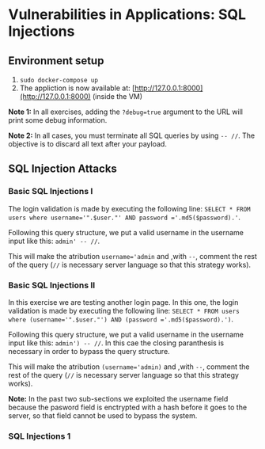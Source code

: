 # Vulnerabilities in Applications: SQL Injections

## Environment setup

1. `sudo docker-compose up`
2. The appliction is now available at: [http://127.0.0.1:8000](http://127.0.0.1:8000) (inside the VM)

**Note 1:** In all exercises, adding the `?debug=true` argument to the URL will print some debug information.

**Note 2:** In all cases, you must terminate all SQL queries by using `-- //`. The objective is to discard all text after your payload.


## SQL Injection Attacks

### Basic SQL Injections I

The login validation is made by executing the following line:
`SELECT * FROM users where username='".$user."' AND password ='.md5($password).'`.

Following this query structure, we put a valid username in the username input like this: `admin' -- //`.

This will make the atribution `username='admin` and ,with `--`, comment the rest of the query (`//` is necessary server language so that this strategy works).

### Basic SQL Injections II

In this exercise we are testing another login page.
In this one, the login validation is made by executing the following line:
`SELECT * FROM users where (username='".$user."') AND (password ='.md5($password).')`.

Following this query structure, we put a valid username in the username input like this: `admin') -- //`. In this cae the closing paranthesis is necessary in order to bypass the query structure.

This will make the atribution `(username='admin)` and ,with `--`, comment the rest of the query (`//` is necessary server language so that this strategy works).

**Note:** In the past two sub-sections we exploited the username field because the pasword field is enctrypted with a hash before it goes to the server, so that field cannot be used to bypass the system.

### SQL Injections 1
